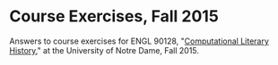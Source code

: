 # Course Exercises, Fall 2015
Answers to course exercises for ENGL 90128, "[Computational Literary History](http://mattwilkens.com/teaching/computational-literary-history-fall-2015/)," at the University of Notre Dame, Fall 2015.
